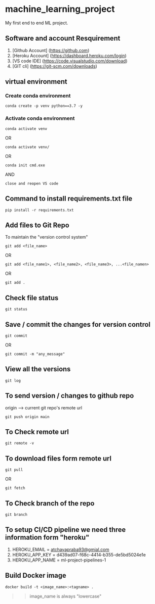 # machine_learning_project
My first end to end ML project.

## Software and account Resquirement
1. [Github Account] (https://github.com)
2. [Heroku Account] (https://dashboard.heroku.com/login)
3. [VS code IDE] (https://code.visualstudio.com/download)
4. [GIT cli] (https://git-scm.com/downloads)
 
## virtual environment
### Create conda environment 
```
conda create -p venv python==3.7 -y
```

### Activate conda environment
```
conda activate venv
```
OR
```
conda activate venv/
```
OR
```
conda init cmd.exe
```
AND
```
close and reopen VS code
```

## Command to install requirements.txt file
```
pip install -r requirements.txt
```  

## Add files to Git Repo
To maintain the "version control system"
```
git add <file_name>
```
OR
```
git add <file_name1>, <file_name2>, <file_name3>, ...<file_namen>
```
OR
```
git add .
```

## Check file status
```
git status
```
## Save / commit the changes for version control 
```
git commit
```
OR 
```
git commit -m "any_message"
```

## View all the versions
```
git log
```

## To send version / changes to github repo
origin --> current git repo's remote url
```
git push origin main
```

## To Check remote url
```
git remote -v
```

## To download files form remote url
```
git pull
```
OR
```
git fetch
```

## To Check branch of the repo
```
git branch
```

## To setup CI/CD pipeline we need three information form "heroku"
1. HEROKU_EMAIL = atchayapraba93@gmial.com
2. HEROKU_APP_KEY = d439ad07-f68c-4414-b355-de5bd5024e1e
3. HEROKU_APP_NAME = ml-project-pipelines-1

## Build Docker image
```
docker build -t <image_name>:<tagname> .
```
>> image_name is always "lowercase"
